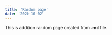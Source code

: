 ```yaml
---
title: 'Random page'
date: '2020-10-02'
---
```


This is addition random page created from **.md** file.